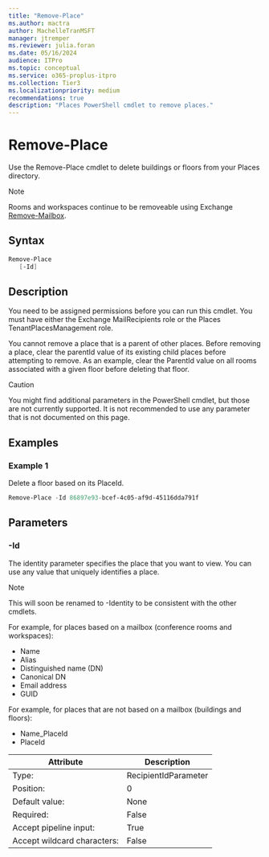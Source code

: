 ```yaml
---
title: "Remove-Place"
ms.author: mactra
author: MachelleTranMSFT
manager: jtremper
ms.reviewer: julia.foran
ms.date: 05/16/2024
audience: ITPro
ms.topic: conceptual
ms.service: o365-proplus-itpro
ms.collection: Tier3
ms.localizationpriority: medium
recommendations: true
description: "Places PowerShell cmdlet to remove places."
---
```


# Remove-Place

Use the Remove-Place cmdlet to delete buildings or floors from your Places directory.

> [!NOTE] 
> Rooms and workspaces continue to be removeable using Exchange [Remove-Mailbox](../powershell/module/exchange/remove-mailbox).

## Syntax
```powershell
Remove-Place
   [-Id]
```

## Description
You need to be assigned permissions before you can run this cmdlet. You must have either the Exchange MailRecipients role or the Places TenantPlacesManagement role.

You cannot remove a place that is a parent of other places.  Before removing a place, clear the parentId value of its existing child places before attempting to remove.  As an example, clear the ParentId value on all rooms associated with a given floor before deleting that floor.

> [!CAUTION] 
> You might find additional parameters in the PowerShell cmdlet, but those are not currently supported. It is not recommended to use any parameter that is not documented on this page.

## Examples

### Example 1
Delete a floor based on its PlaceId.
```powershell
Remove-Place -Id 86897e93-bcef-4c05-af9d-45116dda791f 
```

## Parameters
### -Id
The identity parameter specifies the place that you want to view. You can use any value that uniquely identifies a place.

> [!NOTE] 
> This will soon be renamed to -Identity to be consistent with the other cmdlets.

For example, for places based on a mailbox (conference rooms and workspaces):

* Name
* Alias
* Distinguished name (DN)
* Canonical DN
* Email address
* GUID

For example, for places that are not based on a mailbox (buildings and floors):

* Name_PlaceId
* PlaceId

|Attribute|Description| 
| -------- | -------- |
|Type:|RecipientIdParameter|
|Position:|0|
|Default value:|None|
|Required:|False|
|Accept pipeline input:|True|
|Accept wildcard characters:|False|
